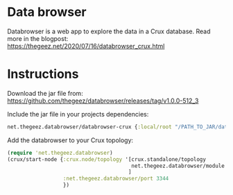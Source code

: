 # Data browser

Databrowser is a web app to explore the data in a Crux database. Read more in the blogpost: https://thegeez.net/2020/07/16/databrowser_crux.html

# Instructions

Download the jar file from: https://github.com/thegeez/databrowser/releases/tag/v1.0.0-512_3

Include the jar file in your projects dependencies:
```clj
net.thegeez.databrowser/databrowser-crux {:local/root "/PATH_TO_JAR/databrowser-crux-1.0.0-512_3.jar"}
```

Add the databrowser to your Crux topology:
```clj
(require 'net.thegeez.databrowser)
(crux/start-node {:crux.node/topology '[crux.standalone/topology
                                        net.thegeez.databrowser/module
                                       ]
                  :net.thegeez.databrowser/port 3344
                  })
```
       
